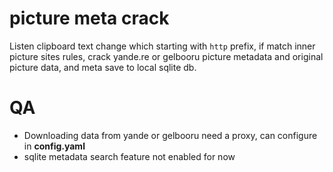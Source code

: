 # picture meta crack
Listen clipboard text change which starting with `http` prefix, 
if match inner picture sites rules, 
crack yande.re or gelbooru picture metadata and original picture data, 
and meta save to local sqlite db.


# QA
* Downloading data from yande or gelbooru need a proxy, can configure in **config.yaml**
* sqlite metadata search feature not enabled for now
